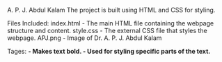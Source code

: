 A. P. J. Abdul Kalam
The project is built using HTML and CSS for styling.

Files Included:
 index.html - The main HTML file containing the webpage structure and content.
 style.css - The external CSS file that styles the webpage.
 APJ.png - Image of Dr. A. P. J. Abdul Kalam
 
Tages:
<strong> - Makes text bold.
<span> - Used for styling specific parts of the text.
